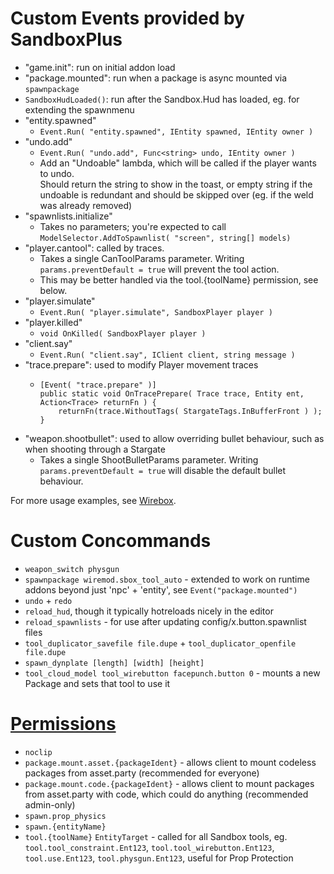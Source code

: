 # Custom Events provided by SandboxPlus

- "game.init": run on initial addon load
- "package.mounted": run when a package is async mounted via `spawnpackage`
- `SandboxHudLoaded()`: run after the Sandbox.Hud has loaded, eg. for extending the spawnmenu
- "entity.spawned"
  - `Event.Run( "entity.spawned", IEntity spawned, IEntity owner )`
- "undo.add"
  - `Event.Run( "undo.add", Func<string> undo, IEntity owner )`
  - Add an "Undoable" lambda, which will be called if the player wants to undo.  
    Should return the string to show in the toast, or empty string if the undoable is redundant and should be skipped over (eg. if the weld was already removed)
- "spawnlists.initialize"
  - Takes no parameters; you're expected to call `ModelSelector.AddToSpawnlist( "screen", string[] models)`
- "player.cantool": called by traces.
  - Takes a single CanToolParams parameter. Writing `params.preventDefault = true` will prevent the tool action.
  - This may be better handled via the tool.{toolName} permission, see below.
- "player.simulate"
  - `Event.Run( "player.simulate", SandboxPlayer player )`
- "player.killed"
  - `void OnKilled( SandboxPlayer player )`
- "client.say"
  - `Event.Run( "client.say", IClient client, string message )`
- "trace.prepare": used to modify Player movement traces
  - ```
    [Event( "trace.prepare" )]
    public static void OnTracePrepare( Trace trace, Entity ent, Action<Trace> returnFn ) {
        returnFn(trace.WithoutTags( StargateTags.InBufferFront ) );
    }
    ```
- "weapon.shootbullet": used to allow overriding bullet behaviour, such as when shooting through a Stargate
  - Takes a single ShootBulletParams parameter. Writing `params.preventDefault = true` will disable the default bullet behaviour.

For more usage examples, see [Wirebox](https://github.com/wiremod/wirebox).

# Custom Concommands

- `weapon_switch physgun`
- `spawnpackage wiremod.sbox_tool_auto` - extended to work on runtime addons beyond just 'npc' + 'entity', see `Event("package.mounted")`
- `undo` + `redo`
- `reload_hud`, though it typically hotreloads nicely in the editor
- `reload_spawnlists` - for use after updating config/x.button.spawnlist files
- `tool_duplicator_savefile file.dupe` + `tool_duplicator_openfile file.dupe`
- `spawn_dynplate [length] [width] [height]`
- `tool_cloud_model tool_wirebutton facepunch.button 0` - mounts a new Package and sets that tool to use it

# [Permissions](https://github.com/sandmod/permission)

- `noclip`
- `package.mount.asset.{packageIdent}` - allows client to mount codeless packages from asset.party (recommended for everyone)
- `package.mount.code.{packageIdent}` - allows client to mount packages from asset.party with code, which could do anything (recommended admin-only)
- `spawn.prop_physics`
- `spawn.{entityName}`
- `tool.{toolName}` `EntityTarget` - called for all Sandbox tools, eg. `tool.tool_constraint.Ent123`, `tool.tool_wirebutton.Ent123`, `tool.use.Ent123`, `tool.physgun.Ent123`, useful for Prop Protection

